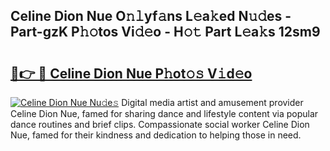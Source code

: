 ## Celine Dion Nue O𝚗𝚕yf𝚊ns L𝚎a𝚔ed N𝚞𝚍es - Part-gzK P𝚑𝚘tos Vi𝚍𝚎o - H𝚘𝚝 Part L𝚎a𝚔s 12sm9

# <h2><a href="http://kfclqb.oniu.top/?m=Celine+Dion+Nue">🔗👉 🔴 Celine Dion Nue P𝚑ot𝚘𝚜 V𝚒d𝚎o</a></h2>

[![Celine Dion Nue Nu𝚍e𝚜](https://i.imgur.com/0qMVB7G.gif)](http://kfclqb.oniu.top/?m=Celine+Dion+Nue)
Digital media artist and amusement provider Celine Dion Nue, famed for sharing dance and lifestyle content via popular dance routines and brief clips. Compassionate social worker Celine Dion Nue, famed for their kindness and dedication to helping those in need.  
